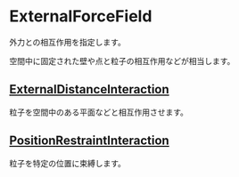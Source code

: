 # ExternalForceField

外力との相互作用を指定します。

空間中に固定された壁や点と粒子の相互作用などが相当します。

## [ExternalDistanceInteraction](ExternalDistanceInteraction.md)

粒子を空間中のある平面などと相互作用させます。

## [PositionRestraintInteraction](PositionRestraintInteraction.md)

粒子を特定の位置に束縛します。
